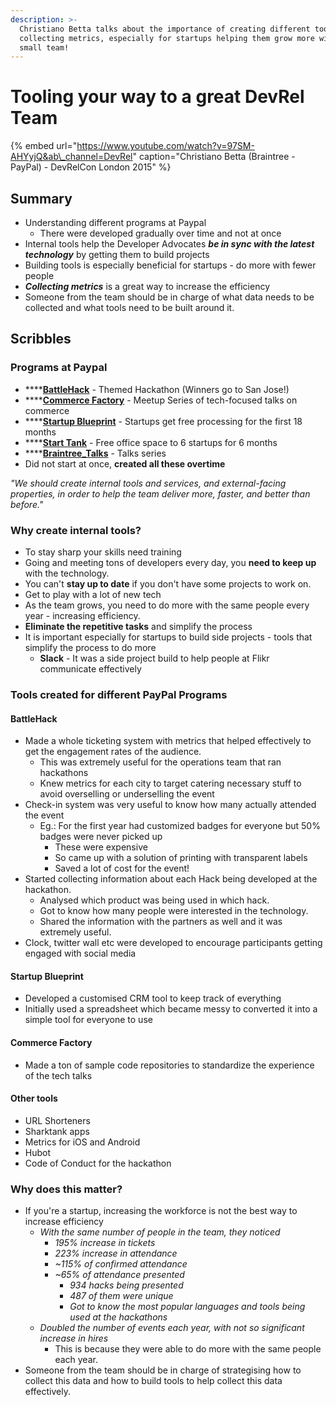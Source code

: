 ```yaml
---
description: >-
  Christiano Betta talks about the importance of creating different tools and
  collecting metrics, especially for startups helping them grow more with a
  small team!
---
```


# Tooling your way to a great DevRel Team

{% embed url="https://www.youtube.com/watch?v=97SM-AHYyjQ&ab\_channel=DevRel" caption="Christiano Betta \(Braintree - PayPal\) - DevRelCon London 2015" %}

## Summary

* Understanding different programs at Paypal
  * There were developed gradually over time and not at once
* Internal tools help the Developer Advocates _**be in sync with the latest technology**_ by getting them to build projects
* Building tools is especially beneficial for startups - do more with fewer people
* _**Collecting metrics**_ is a great way to increase the efficiency
* Someone from the team should be in charge of what data needs to be collected and what tools need to be built around it. 

## Scribbles

### **Programs at Paypal**

* \*\*\*\*[**BattleHack**](https://battlehack.org) - Themed Hackathon \(Winners go to San Jose!\)
* \*\*\*\*[**Commerce Factory**](https://commercefactory.org) - Meetup Series of tech-focused talks on commerce
* \*\*\*\*[**Startup Blueprint**](https://blueprint.paypal.com) - Startups get free processing for the first 18 months
* \*\*\*\*[**Start Tank**](https://london.starttank.com) - Free office space to 6 startups for 6 months
* \*\*\*\*[**Braintree\_Talks**](https://braintree-talks.com) - Talks series
* Did not start at once, **created all these overtime**

_"We should create internal tools and services, and external-facing properties, in order to help the team deliver more, faster, and better than before."_

### Why create internal tools?

* To stay sharp your skills need training
* Going and meeting tons of developers every day, you **need to keep up** with the technology.
* You can't **stay up to date** if you don't have some projects to work on.
* Get to play with a lot of new tech
* As the team grows, you need to do more with the same people every year - increasing efficiency.
* **Eliminate the repetitive tasks** and simplify the process
* It is important especially for startups to build side projects - tools that simplify the process to do more
  * **Slack** - It was a side project build to help people at Flikr communicate effectively

### **Tools created for different PayPal Programs**

#### **BattleHack**

* Made a whole ticketing system with metrics that helped effectively to get the engagement rates of the audience.
  * This was extremely useful for the operations team that ran hackathons
  * Knew metrics for each city to target catering necessary stuff to avoid overselling or underselling the event
* Check-in system was very useful to know how many actually attended the event
  * Eg.: For the first year had customized badges for everyone but 50% badges were never picked up
    * These were expensive
    * So came up with a solution of printing with transparent labels
    * Saved a lot of cost for the event! 
* Started collecting information about each Hack being developed at the hackathon.
  * Analysed which product was being used in which hack.
  * Got to know how many people were interested in the technology.
  * Shared the information with the partners as well and it was extremely useful.
* Clock, twitter wall etc were developed to encourage participants getting engaged with social media

#### **Startup Blueprint**

* Developed a customised CRM tool to keep track of everything
* Initially used a spreadsheet which became messy to converted it into a simple tool for everyone to use

#### **Commerce Factory**

* Made a ton of sample code repositories to standardize the experience of the tech talks

#### **Other tools**

* URL Shorteners
* Sharktank apps
* Metrics for iOS and Android
* Hubot
* Code of Conduct for the hackathon

### **Why does this matter?**

* If you're a startup, increasing the workforce is not the best way to increase efficiency
  * _With the same number of people in the team, they noticed_
    * _195% increase in tickets_
    * _223% increase in attendance_
    * _~115% of confirmed attendance_
    * _~65% of attendance presented_
      * _934 hacks being presented_
      * _487 of them were unique_
      * _Got to know the most popular languages and tools being used at the hackathons_ 
  * _Doubled the number of events each year, with not so significant increase in hires_
    * This is because they were able to do more with the same people each year.
* Someone from the team should be in charge of strategising how to collect this data and how to build tools to help collect this data effectively.

